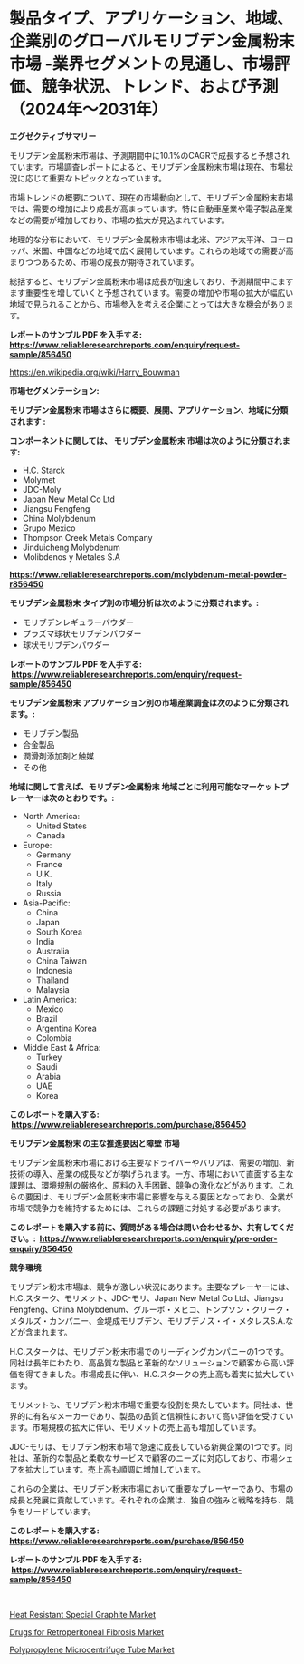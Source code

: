 <p><h1>製品タイプ、アプリケーション、地域、企業別のグローバルモリブデン金属粉末市場 -業界セグメントの見通し、市場評価、競争状況、トレンド、および予測（2024年～2031年）</h1></p><p><strong>エグゼクティブサマリー</strong></p>
<p><p>モリブデン金属粉末市場は、予測期間中に10.1%のCAGRで成長すると予想されています。市場調査レポートによると、モリブデン金属粉末市場は現在、市場状況に応じて重要なトピックとなっています。</p><p>市場トレンドの概要について、現在の市場動向として、モリブデン金属粉末市場では、需要の増加により成長が高まっています。特に自動車産業や電子製品産業などの需要が増加しており、市場の拡大が見込まれています。</p><p>地理的な分布において、モリブデン金属粉末市場は北米、アジア太平洋、ヨーロッパ、米国、中国などの地域で広く展開しています。これらの地域での需要が高まりつつあるため、市場の成長が期待されています。</p><p>総括すると、モリブデン金属粉末市場は成長が加速しており、予測期間中にますます重要性を増していくと予想されています。需要の増加や市場の拡大が幅広い地域で見られることから、市場参入を考える企業にとっては大きな機会があります。</p></p>
<p><strong>レポートのサンプル PDF を入手する: <a href="https://www.reliableresearchreports.com/enquiry/request-sample/856450">https://www.reliableresearchreports.com/enquiry/request-sample/856450</a></strong></p>
<p><a href="https://en.wikipedia.org/wiki/Harry_Bouwman">https://en.wikipedia.org/wiki/Harry_Bouwman</a></p>
<p><strong>市場セグメンテーション:</strong></p>
<p><strong> モリブデン金属粉末 市場はさらに概要、展開、アプリケーション、地域に分類されます :</strong></p>
<p><strong>コンポーネントに関しては、 モリブデン金属粉末 市場は次のように分類されます: &nbsp;</strong></p>
<p><ul><li>H.C. Starck</li><li>Molymet</li><li>JDC-Moly</li><li>Japan New Metal Co Ltd</li><li>Jiangsu Fengfeng</li><li>China Molybdenum</li><li>Grupo Mexico</li><li>Thompson Creek Metals Company</li><li>Jinduicheng Molybdenum</li><li>Molibdenos y Metales S.A</li></ul></p>
<p><strong><a href="https://www.reliableresearchreports.com/molybdenum-metal-powder-r856450">https://www.reliableresearchreports.com/molybdenum-metal-powder-r856450</a></strong></p>
<p><strong> モリブデン金属粉末 タイプ別の市場分析は次のように分類されます。:</strong></p>
<p><ul><li>モリブデンレギュラーパウダー</li><li>プラズマ球状モリブデンパウダー</li><li>球状モリブデンパウダー</li></ul></p>
<p><strong>レポートのサンプル PDF を入手する: &nbsp;<a href="https://www.reliableresearchreports.com/enquiry/request-sample/856450">https://www.reliableresearchreports.com/enquiry/request-sample/856450</a></strong></p>
<p><strong> モリブデン金属粉末 アプリケーション別の市場産業調査は次のように分類されます。:</strong></p>
<p><ul><li>モリブデン製品</li><li>合金製品</li><li>潤滑剤添加剤と触媒</li><li>その他</li></ul></p>
<p><strong>地域に関して言えば、モリブデン金属粉末 地域ごとに利用可能なマーケットプレーヤーは次のとおりです。:</strong></p>
<p><ul>
    <li>
        North America:
        <ul>
            <li>United States</li>
            <li>Canada</li>
        </ul>
    </li>
    <li>
        Europe:
        <ul>
            <li>Germany</li>
            <li>France</li>
            <li>U.K.</li>
            <li>Italy</li>
            <li>Russia</li>
        </ul>
    </li>
    <li>
        Asia-Pacific:
        <ul>
            <li>China</li>
            <li>Japan</li>
            <li>South Korea</li>
            <li>India</li>
            <li>Australia</li>
            <li>China Taiwan</li>
            <li>Indonesia</li>
            <li>Thailand</li>
            <li>Malaysia</li>
        </ul>
    </li>
    <li>
        Latin America:
        <ul>
            <li>Mexico</li>
            <li>Brazil</li>
            <li>Argentina Korea</li>
            <li>Colombia</li>
        </ul>
    </li>
    <li>
        Middle East & Africa:
        <ul>
            <li>Turkey</li>
            <li>Saudi</li>
            <li>Arabia</li>
            <li>UAE</li>
            <li>Korea</li>
        </ul>
    </li>
    </ul></p>
<p><strong>このレポートを購入する: &nbsp;<a href="https://www.reliableresearchreports.com/purchase/856450">https://www.reliableresearchreports.com/purchase/856450</a></strong></p>
<p><strong>モリブデン金属粉末 の主な推進要因と障壁 市場</strong></p>
<p><p>モリブデン金属粉末市場における主要なドライバーやバリアは、需要の増加、新技術の導入、産業の成長などが挙げられます。一方、市場において直面する主な課題は、環境規制の厳格化、原料の入手困難、競争の激化などがあります。これらの要因は、モリブデン金属粉末市場に影響を与える要因となっており、企業が市場で競争力を維持するためには、これらの課題に対処する必要があります。</p></p>
<p><strong>このレポートを購入する前に、質問がある場合は問い合わせるか、共有してください。:&nbsp; <a href="https://www.reliableresearchreports.com/enquiry/pre-order-enquiry/856450">https://www.reliableresearchreports.com/enquiry/pre-order-enquiry/856450</a></strong></p>
<p><strong>競争環境</strong></p>
<p><p>モリブデン粉末市場は、競争が激しい状況にあります。主要なプレーヤーには、H.C.スターク、モリメット、JDC-モリ、Japan New Metal Co Ltd、Jiangsu Fengfeng、China Molybdenum、グルーポ・メヒコ、トンプソン・クリーク・メタルズ・カンパニー、金堤成モリブデン、モリブデノス・イ・メタレスS.A.などが含まれます。</p><p>H.C.スタークは、モリブデン粉末市場でのリーディングカンパニーの1つです。同社は長年にわたり、高品質な製品と革新的なソリューションで顧客から高い評価を得てきました。市場成長に伴い、H.C.スタークの売上高も着実に拡大しています。</p><p>モリメットも、モリブデン粉末市場で重要な役割を果たしています。同社は、世界的に有名なメーカーであり、製品の品質と信頼性において高い評価を受けています。市場規模の拡大に伴い、モリメットの売上高も増加しています。</p><p>JDC-モリは、モリブデン粉末市場で急速に成長している新興企業の1つです。同社は、革新的な製品と柔軟なサービスで顧客のニーズに対応しており、市場シェアを拡大しています。売上高も順調に増加しています。</p><p>これらの企業は、モリブデン粉末市場において重要なプレーヤーであり、市場の成長と発展に貢献しています。それぞれの企業は、独自の強みと戦略を持ち、競争をリードしています。</p></p>
<p><strong>このレポートを購入する: &nbsp; <a href="https://www.reliableresearchreports.com/purchase/856450">https://www.reliableresearchreports.com/purchase/856450</a></strong></p>
<p><strong>レポートのサンプル PDF を入手する: &nbsp;<a href="https://www.reliableresearchreports.com/enquiry/request-sample/856450">https://www.reliableresearchreports.com/enquiry/request-sample/856450</a></strong><strong></strong></p>
<p>&nbsp;</p>
<p><p><a href="https://github.com/santosh758595/Market-Research-Report-List-5/blob/main/heat-resistant-special-graphite-market.md">Heat Resistant Special Graphite Market</a></p><p><a href="https://issuu.com/reportprime-2/docs/drugs-for-retroperitoneal-fibrosis-market-size-203">Drugs for Retroperitoneal Fibrosis Market</a></p><p><a href="https://github.com/mqlmqing52/Market-Research-Report-List-1/blob/main/polypropylene-microcentrifuge-tube-market.md">Polypropylene Microcentrifuge Tube Market</a></p></p>